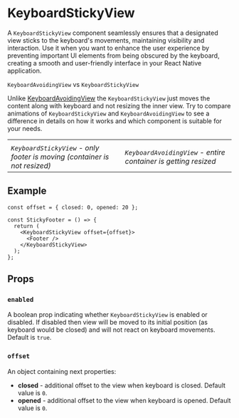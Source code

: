 # KeyboardStickyView

A `KeyboardStickyView` component seamlessly ensures that a designated view sticks to the keyboard's movements, maintaining visibility and interaction. Use it when you want to enhance the user experience by preventing important UI elements from being obscured by the keyboard, creating a smooth and user-friendly interface in your React Native application.

`KeyboardAvoidingView` vs `KeyboardStickyView`

Unlike [KeyboardAvoidingView](/react-native-keyboard-controller/pr-preview/pr-1029/docs/api/components/keyboard-avoiding-view.md) the `KeyboardStickyView` just moves the content along with keyboard and not resizing the inner view. Try to compare animations of `KeyboardStickyView` and `KeyboardAvoidingView` to see a difference in details on how it works and which component is suitable for your needs.

<!-- -->

|                                                                           |                                                                |
| ------------------------------------------------------------------------- | -------------------------------------------------------------- |
|                                                                           |                                                                |
| *`KeyboardStickyView` - only footer is moving (container is not resized)* | *`KeyboardAvoidingView` - entire container is getting resized* |

## Example[​](/react-native-keyboard-controller/pr-preview/pr-1029/docs/api/components/keyboard-sticky-view.md#example "Direct link to Example")

```
const offset = { closed: 0, opened: 20 };

const StickyFooter = () => {
  return (
    <KeyboardStickyView offset={offset}>
      <Footer />
    </KeyboardStickyView>
  );
};
```

## Props[​](/react-native-keyboard-controller/pr-preview/pr-1029/docs/api/components/keyboard-sticky-view.md#props "Direct link to Props")

### `enabled`[​](/react-native-keyboard-controller/pr-preview/pr-1029/docs/api/components/keyboard-sticky-view.md#enabled "Direct link to enabled")

A boolean prop indicating whether `KeyboardStickyView` is enabled or disabled. If disabled then view will be moved to its initial position (as keyboard would be closed) and will not react on keyboard movements. Default is `true`.

### `offset`[​](/react-native-keyboard-controller/pr-preview/pr-1029/docs/api/components/keyboard-sticky-view.md#offset "Direct link to offset")

An object containing next properties:

* **closed** - additional offset to the view when keyboard is closed. Default value is `0`.
* **opened** - additional offset to the view when keyboard is opened. Default value is `0`.
